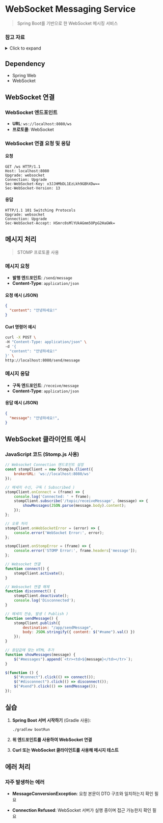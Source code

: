 # WebSocket Messaging Service

>  Spring Boot를 기반으로 한 WebSocket 메시징 서비스


### **참고 자료**

<details>
<summary>Click to expand</summary>

- [Spring Messaging STOMP WebSocket Guide](https://spring.io/guides/gs/messaging-stomp-websocket)
- [GitHub: gs-messaging-stomp-websocket](https://github.com/spring-guides/gs-messaging-stomp-websocket)

</details>



## Dependency

- Spring Web
- WebSocket


## **WebSocket 연결**

### **WebSocket 엔드포인트**
- **URL**: `ws://localhost:8080/ws`
- **프로토콜**: WebSocket

### **WebSocket 연결 요청 및 응답**

#### **요청**
 ```http
 GET /ws HTTP/1.1
 Host: localhost:8080
 Upgrade: websocket
 Connection: Upgrade
 Sec-WebSocket-Key: x3JJHMbDL1EzLkh9GBhXDw==
 Sec-WebSocket-Version: 13
 ```

#### **응답**
 ```http
 HTTP/1.1 101 Switching Protocols
 Upgrade: websocket
 Connection: Upgrade
 Sec-WebSocket-Accept: HSmrc0sMlYUkAGmm5OPpG2HaGWk=
 ```


## **메시지 처리**

> STOMP 프로토콜 사용

### **메시지 요청**
- **발행 엔드포인트**: `/send/message`
- **Content-Type**: `application/json`

#### **요청 예시 (JSON)**
 ```json
 {
   "content": "안녕하세요!"
 }
 ```

#### **Curl 명령어 예시**
 ```bash
 curl -X POST \
 -H "Content-Type: application/json" \
 -d '{
   "content": "안녕하세요!"
 }' \
 http://localhost:8080/send/message
 ```


### **메시지 응답**
- **구독 엔드포인트**: `/receive/message`
- **Content-Type**: `application/json`

#### **응답 예시 (JSON)**
 ```json
 {
   "message": "안녕하세요!",
 }
 ```


## **WebSocket 클라이언트 예시**

### **JavaScript 코드 (Stomp.js 사용)**
```javascript
// Websocket Connection 엔드포인트 설정
const stompClient = new StompJs.Client({
    brokerURL: 'ws://localhost:8080/ws'
});

// 메세지 수신, 구독 ( Subscribed )
stompClient.onConnect = (frame) => {
    console.log('Connected: ' + frame);
    stompClient.subscribe('/topic/receiveMessage', (message) => {
        showMessages(JSON.parse(message.body).content);
    });
};

// 오류 처리 
stompClient.onWebSocketError = (error) => {
    console.error('WebSocket Error:', error);
};

stompClient.onStompError = (frame) => {
    console.error('STOMP Error:', frame.headers['message']);
};

// Websocket 연결
function connect() {
    stompClient.activate();
}

// Websocket 연결 해제
function disconnect() {
    stompClient.deactivate();
    console.log('Disconnected');
}

// 메세지 전송, 발생 ( Publish ) 
function sendMessage() {
    stompClient.publish({
        destination: "/app/sendMessage",
        body: JSON.stringify({ content: $("#name").val() })
    });
}

// 응답값에 맞는 HTML 추가 
function showMessages(message) {
    $("#messages").append(`<tr><td>${message}</td></tr>`);
}

$(function () {
    $("#connect").click(() => connect());
    $("#disconnect").click(() => disconnect());
    $("#send").click(() => sendMessage());
});
```



## **실습**

1. **Spring Boot 서버 시작하기** (Gradle 사용):
    ```bash
    ./gradlew bootRun
    ```

2. **위 엔드포인트를 사용하여 WebSocket 연결**

3. **Curl 또는 WebSocket 클라이언트를 사용해 메시지 테스트**


## **에러 처리**

### **자주 발생하는 에러**
- **MessageConversionException**:
  요청 본문이 DTO 구조와 일치하는지 확인 필요

- **Connection Refused**:
  WebSocket 서버가 실행 중이며 접근 가능한지 확인 필요

<br/>
